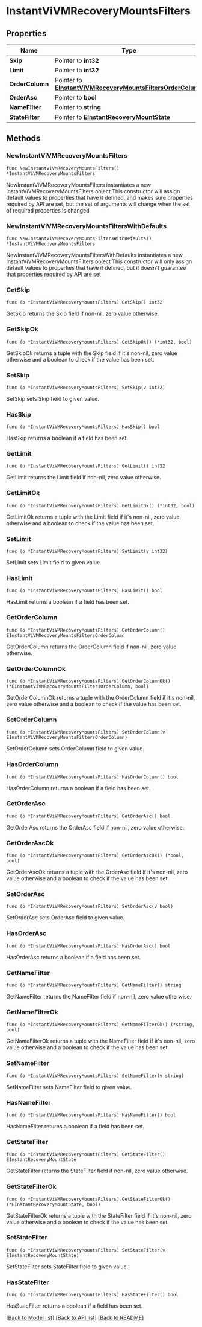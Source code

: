# InstantViVMRecoveryMountsFilters

## Properties

Name | Type | Description | Notes
------------ | ------------- | ------------- | -------------
**Skip** | Pointer to **int32** |  | [optional] 
**Limit** | Pointer to **int32** |  | [optional] 
**OrderColumn** | Pointer to [**EInstantViVMRecoveryMountsFiltersOrderColumn**](EInstantViVMRecoveryMountsFiltersOrderColumn.md) |  | [optional] 
**OrderAsc** | Pointer to **bool** |  | [optional] 
**NameFilter** | Pointer to **string** |  | [optional] 
**StateFilter** | Pointer to [**EInstantRecoveryMountState**](EInstantRecoveryMountState.md) |  | [optional] 

## Methods

### NewInstantViVMRecoveryMountsFilters

`func NewInstantViVMRecoveryMountsFilters() *InstantViVMRecoveryMountsFilters`

NewInstantViVMRecoveryMountsFilters instantiates a new InstantViVMRecoveryMountsFilters object
This constructor will assign default values to properties that have it defined,
and makes sure properties required by API are set, but the set of arguments
will change when the set of required properties is changed

### NewInstantViVMRecoveryMountsFiltersWithDefaults

`func NewInstantViVMRecoveryMountsFiltersWithDefaults() *InstantViVMRecoveryMountsFilters`

NewInstantViVMRecoveryMountsFiltersWithDefaults instantiates a new InstantViVMRecoveryMountsFilters object
This constructor will only assign default values to properties that have it defined,
but it doesn't guarantee that properties required by API are set

### GetSkip

`func (o *InstantViVMRecoveryMountsFilters) GetSkip() int32`

GetSkip returns the Skip field if non-nil, zero value otherwise.

### GetSkipOk

`func (o *InstantViVMRecoveryMountsFilters) GetSkipOk() (*int32, bool)`

GetSkipOk returns a tuple with the Skip field if it's non-nil, zero value otherwise
and a boolean to check if the value has been set.

### SetSkip

`func (o *InstantViVMRecoveryMountsFilters) SetSkip(v int32)`

SetSkip sets Skip field to given value.

### HasSkip

`func (o *InstantViVMRecoveryMountsFilters) HasSkip() bool`

HasSkip returns a boolean if a field has been set.

### GetLimit

`func (o *InstantViVMRecoveryMountsFilters) GetLimit() int32`

GetLimit returns the Limit field if non-nil, zero value otherwise.

### GetLimitOk

`func (o *InstantViVMRecoveryMountsFilters) GetLimitOk() (*int32, bool)`

GetLimitOk returns a tuple with the Limit field if it's non-nil, zero value otherwise
and a boolean to check if the value has been set.

### SetLimit

`func (o *InstantViVMRecoveryMountsFilters) SetLimit(v int32)`

SetLimit sets Limit field to given value.

### HasLimit

`func (o *InstantViVMRecoveryMountsFilters) HasLimit() bool`

HasLimit returns a boolean if a field has been set.

### GetOrderColumn

`func (o *InstantViVMRecoveryMountsFilters) GetOrderColumn() EInstantViVMRecoveryMountsFiltersOrderColumn`

GetOrderColumn returns the OrderColumn field if non-nil, zero value otherwise.

### GetOrderColumnOk

`func (o *InstantViVMRecoveryMountsFilters) GetOrderColumnOk() (*EInstantViVMRecoveryMountsFiltersOrderColumn, bool)`

GetOrderColumnOk returns a tuple with the OrderColumn field if it's non-nil, zero value otherwise
and a boolean to check if the value has been set.

### SetOrderColumn

`func (o *InstantViVMRecoveryMountsFilters) SetOrderColumn(v EInstantViVMRecoveryMountsFiltersOrderColumn)`

SetOrderColumn sets OrderColumn field to given value.

### HasOrderColumn

`func (o *InstantViVMRecoveryMountsFilters) HasOrderColumn() bool`

HasOrderColumn returns a boolean if a field has been set.

### GetOrderAsc

`func (o *InstantViVMRecoveryMountsFilters) GetOrderAsc() bool`

GetOrderAsc returns the OrderAsc field if non-nil, zero value otherwise.

### GetOrderAscOk

`func (o *InstantViVMRecoveryMountsFilters) GetOrderAscOk() (*bool, bool)`

GetOrderAscOk returns a tuple with the OrderAsc field if it's non-nil, zero value otherwise
and a boolean to check if the value has been set.

### SetOrderAsc

`func (o *InstantViVMRecoveryMountsFilters) SetOrderAsc(v bool)`

SetOrderAsc sets OrderAsc field to given value.

### HasOrderAsc

`func (o *InstantViVMRecoveryMountsFilters) HasOrderAsc() bool`

HasOrderAsc returns a boolean if a field has been set.

### GetNameFilter

`func (o *InstantViVMRecoveryMountsFilters) GetNameFilter() string`

GetNameFilter returns the NameFilter field if non-nil, zero value otherwise.

### GetNameFilterOk

`func (o *InstantViVMRecoveryMountsFilters) GetNameFilterOk() (*string, bool)`

GetNameFilterOk returns a tuple with the NameFilter field if it's non-nil, zero value otherwise
and a boolean to check if the value has been set.

### SetNameFilter

`func (o *InstantViVMRecoveryMountsFilters) SetNameFilter(v string)`

SetNameFilter sets NameFilter field to given value.

### HasNameFilter

`func (o *InstantViVMRecoveryMountsFilters) HasNameFilter() bool`

HasNameFilter returns a boolean if a field has been set.

### GetStateFilter

`func (o *InstantViVMRecoveryMountsFilters) GetStateFilter() EInstantRecoveryMountState`

GetStateFilter returns the StateFilter field if non-nil, zero value otherwise.

### GetStateFilterOk

`func (o *InstantViVMRecoveryMountsFilters) GetStateFilterOk() (*EInstantRecoveryMountState, bool)`

GetStateFilterOk returns a tuple with the StateFilter field if it's non-nil, zero value otherwise
and a boolean to check if the value has been set.

### SetStateFilter

`func (o *InstantViVMRecoveryMountsFilters) SetStateFilter(v EInstantRecoveryMountState)`

SetStateFilter sets StateFilter field to given value.

### HasStateFilter

`func (o *InstantViVMRecoveryMountsFilters) HasStateFilter() bool`

HasStateFilter returns a boolean if a field has been set.


[[Back to Model list]](../README.md#documentation-for-models) [[Back to API list]](../README.md#documentation-for-api-endpoints) [[Back to README]](../README.md)


